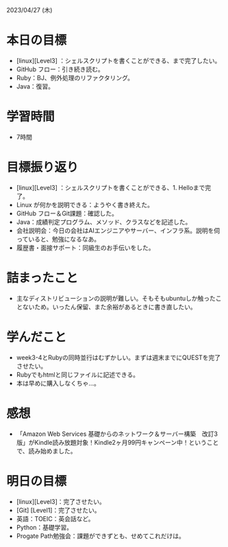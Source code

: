 2023/04/27 (木)

# 本日の目標

- [linux][Level3] ：シェルスクリプトを書くことができる、まで完了したい。
- GitHub フロー：引き続き読む。
- Ruby：BJ、例外処理のリファクタリング。
- Java：復習。

# 学習時間

- 7時間

# 目標振り返り

- [linux][Level3] ：シェルスクリプトを書くことができる、1. Helloまで完了。
- Linux が何かを説明できる：ようやく書き終えた。
- GitHub フロー＆Git課題：確認した。
- Java：成績判定プログラム、メソッド、クラスなどを記述した。
- 会社説明会：今日の会社はAIエンジニアやサーバー、インフラ系。説明を伺っていると、勉強になるなあ。
- 履歴書・面接サポート：同級生のお手伝いをした。

# 詰まったこと

- 主なディストリビューションの説明が難しい。そもそもubuntuしか触ったことないため。いったん保留、また余裕があるときに書き直したい。

# 学んだこと

- week3-4とRubyの同時並行はむずかしい。まずは週末までにQUESTを完了させたい。
- Rubyでもhtmlと同じファイルに記述できる。
- 本は早めに購入しなくちゃ...。

# 感想

- 「Amazon Web Services 基礎からのネットワーク＆サーバー構築　改訂3版」がKindle読み放題対象！Kindle2ヶ月99円キャンペーン中！ということで、読み始めました。

# 明日の目標
- [linux][Level3]：完了させたい。
- [Git] [Level1]：完了させたい。
- 英語：TOEIC：英会話など。
- Python：基礎学習。
- Progate Path勉強会：課題ができずとも、せめてこれだけは。

